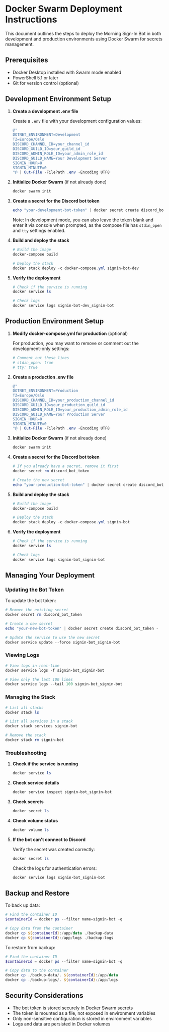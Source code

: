 # Docker Swarm Deployment Instructions

This document outlines the steps to deploy the Morning Sign-In Bot in both development and production environments using Docker Swarm for secrets management.

## Prerequisites

- Docker Desktop installed with Swarm mode enabled
- PowerShell 5.1 or later
- Git for version control (optional)

## Development Environment Setup

1. **Create a development .env file**

   Create a `.env` file with your development configuration values:

   ```powershell
   @"
   DOTNET_ENVIRONMENT=Development
   TZ=Europe/Oslo
   DISCORD_CHANNEL_ID=your_channel_id
   DISCORD_GUILD_ID=your_guild_id
   DISCORD_ADMIN_ROLE_ID=your_admin_role_id
   DISCORD_GUILD_NAME=Your Development Server
   SIGNIN_HOUR=8
   SIGNIN_MINUTE=0
   "@ | Out-File -FilePath .env -Encoding UTF8
   ```

2. **Initialize Docker Swarm** (if not already done)

   ```powershell
   docker swarm init
   ```

3. **Create a secret for the Discord bot token**

   ```powershell
   echo "your-development-bot-token" | docker secret create discord_bot_token -
   ```

   Note: In development mode, you can also leave the token blank and enter it via console when prompted, as the compose file has `stdin_open` and `tty` settings enabled.

4. **Build and deploy the stack**

   ```powershell
   # Build the image
   docker-compose build

   # Deploy the stack
   docker stack deploy -c docker-compose.yml signin-bot-dev
   ```

5. **Verify the deployment**

   ```powershell
   # Check if the service is running
   docker service ls

   # Check logs
   docker service logs signin-bot-dev_signin-bot
   ```

## Production Environment Setup

1. **Modify docker-compose.yml for production** (optional)

   For production, you may want to remove or comment out the development-only settings:

   ```yaml
   # Comment out these lines
   # stdin_open: true
   # tty: true
   ```

2. **Create a production .env file**

   ```powershell
   @"
   DOTNET_ENVIRONMENT=Production
   TZ=Europe/Oslo
   DISCORD_CHANNEL_ID=your_production_channel_id
   DISCORD_GUILD_ID=your_production_guild_id
   DISCORD_ADMIN_ROLE_ID=your_production_admin_role_id
   DISCORD_GUILD_NAME=Your Production Server
   SIGNIN_HOUR=8
   SIGNIN_MINUTE=0
   "@ | Out-File -FilePath .env -Encoding UTF8
   ```

3. **Initialize Docker Swarm** (if not already done)

   ```powershell
   docker swarm init
   ```

4. **Create a secret for the Discord bot token**

   ```powershell
   # If you already have a secret, remove it first
   docker secret rm discord_bot_token

   # Create the new secret
   echo "your-production-bot-token" | docker secret create discord_bot_token -
   ```

5. **Build and deploy the stack**

   ```powershell
   # Build the image
   docker-compose build

   # Deploy the stack
   docker stack deploy -c docker-compose.yml signin-bot
   ```

6. **Verify the deployment**

   ```powershell
   # Check if the service is running
   docker service ls

   # Check logs
   docker service logs signin-bot_signin-bot
   ```

## Managing Your Deployment

### Updating the Bot Token

To update the bot token:

```powershell
# Remove the existing secret
docker secret rm discord_bot_token

# Create a new secret
echo "your-new-bot-token" | docker secret create discord_bot_token -

# Update the service to use the new secret
docker service update --force signin-bot_signin-bot
```

### Viewing Logs

```powershell
# View logs in real-time
docker service logs -f signin-bot_signin-bot

# View only the last 100 lines
docker service logs --tail 100 signin-bot_signin-bot
```

### Managing the Stack

```powershell
# List all stacks
docker stack ls

# List all services in a stack
docker stack services signin-bot

# Remove the stack
docker stack rm signin-bot
```

### Troubleshooting

1. **Check if the service is running**

   ```powershell
   docker service ls
   ```

2. **Check service details**

   ```powershell
   docker service inspect signin-bot_signin-bot
   ```

3. **Check secrets**

   ```powershell
   docker secret ls
   ```

4. **Check volume status**

   ```powershell
   docker volume ls
   ```

5. **If the bot can't connect to Discord**

   Verify the secret was created correctly:
   
   ```powershell
   docker secret ls
   ```
   
   Check the logs for authentication errors:
   
   ```powershell
   docker service logs signin-bot_signin-bot
   ```

## Backup and Restore

To back up data:

```powershell
# Find the container ID
$containerId = docker ps --filter name=signin-bot -q

# Copy data from the container
docker cp ${containerId}:/app/data ./backup-data
docker cp ${containerId}:/app/logs ./backup-logs
```

To restore from backup:

```powershell
# Find the container ID
$containerId = docker ps --filter name=signin-bot -q

# Copy data to the container
docker cp ./backup-data/. ${containerId}:/app/data
docker cp ./backup-logs/. ${containerId}:/app/logs
```

## Security Considerations

- The bot token is stored securely in Docker Swarm secrets
- The token is mounted as a file, not exposed in environment variables
- Only non-sensitive configuration is stored in environment variables
- Logs and data are persisted in Docker volumes

